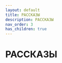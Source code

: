 ```yaml
---
layout: default
title: РАССКАЗЫ
description: РАССКАЗЫ
nav_order: 3
has_children: true
---
```


# РАССКАЗЫ